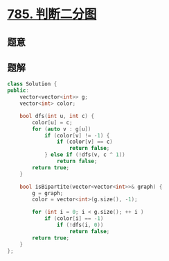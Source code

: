 #  [785. 判断二分图](https://leetcode-cn.com/problems/is-graph-bipartite/)

## 题意



## 题解



```c++
class Solution {
public:
    vector<vector<int>> g;
    vector<int> color;

    bool dfs(int u, int c) {
        color[u] = c;
        for (auto v : g[u])
            if (color[v] != -1) {
                if (color[v] == c)
                    return false;
            } else if (!dfs(v, c ^ 1))
                return false;
        return true;
    }

    bool isBipartite(vector<vector<int>>& graph) {
        g = graph;
        color = vector<int>(g.size(), -1);

        for (int i = 0; i < g.size(); ++ i )
            if (color[i] == -1)
                if (!dfs(i, 0))
                    return false;
        return true;
    }
};
```



```python3

```

